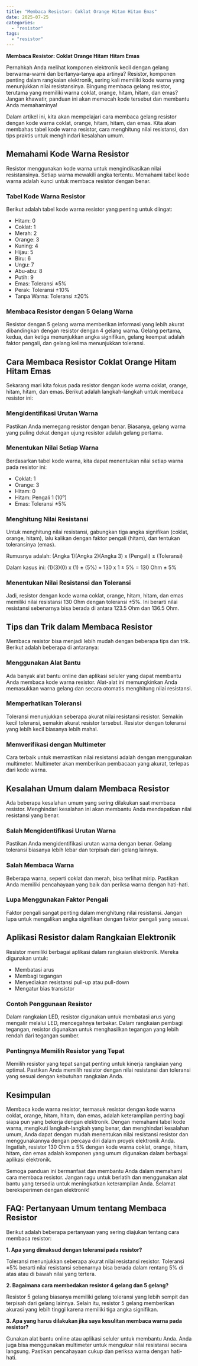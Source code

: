 ```yaml
---
title: "Membaca Resistor: Coklat Orange Hitam Hitam Emas"
date: 2025-07-25
categories: 
  - "resistor"
tags: 
  - "resistor"
---
```


**Membaca Resistor: Coklat Orange Hitam Hitam Emas**

Pernahkah Anda melihat komponen elektronik kecil dengan gelang berwarna-warni dan bertanya-tanya apa artinya? Resistor, komponen penting dalam rangkaian elektronik, sering kali memiliki kode warna yang menunjukkan nilai resistansinya. Bingung membaca gelang resistor, terutama yang memiliki warna coklat, orange, hitam, hitam, dan emas? Jangan khawatir, panduan ini akan memecah kode tersebut dan membantu Anda memahaminya!

Dalam artikel ini, kita akan mempelajari cara membaca gelang resistor dengan kode warna coklat, orange, hitam, hitam, dan emas. Kita akan membahas tabel kode warna resistor, cara menghitung nilai resistansi, dan tips praktis untuk menghindari kesalahan umum.

## Memahami Kode Warna Resistor

Resistor menggunakan kode warna untuk mengindikasikan nilai resistansinya. Setiap warna mewakili angka tertentu. Memahami tabel kode warna adalah kunci untuk membaca resistor dengan benar.

### Tabel Kode Warna Resistor

Berikut adalah tabel kode warna resistor yang penting untuk diingat:

- Hitam: 0
- Coklat: 1
- Merah: 2
- Orange: 3
- Kuning: 4
- Hijau: 5
- Biru: 6
- Ungu: 7
- Abu-abu: 8
- Putih: 9
- Emas: Toleransi ±5%
- Perak: Toleransi ±10%
- Tanpa Warna: Toleransi ±20%

### Membaca Resistor dengan 5 Gelang Warna

Resistor dengan 5 gelang warna memberikan informasi yang lebih akurat dibandingkan dengan resistor dengan 4 gelang warna. Gelang pertama, kedua, dan ketiga menunjukkan angka signifikan, gelang keempat adalah faktor pengali, dan gelang kelima menunjukkan toleransi.

## Cara Membaca Resistor Coklat Orange Hitam Hitam Emas

Sekarang mari kita fokus pada resistor dengan kode warna coklat, orange, hitam, hitam, dan emas. Berikut adalah langkah-langkah untuk membaca resistor ini:

### Mengidentifikasi Urutan Warna

Pastikan Anda memegang resistor dengan benar. Biasanya, gelang warna yang paling dekat dengan ujung resistor adalah gelang pertama.

### Menentukan Nilai Setiap Warna

Berdasarkan tabel kode warna, kita dapat menentukan nilai setiap warna pada resistor ini:

- Coklat: 1
- Orange: 3
- Hitam: 0
- Hitam: Pengali 1 (10⁰)
- Emas: Toleransi ±5%

### Menghitung Nilai Resistansi

Untuk menghitung nilai resistansi, gabungkan tiga angka signifikan (coklat, orange, hitam), lalu kalikan dengan faktor pengali (hitam), dan tentukan toleransinya (emas).

Rumusnya adalah: (Angka 1)(Angka 2)(Angka 3) x (Pengali) ± (Toleransi)

Dalam kasus ini: (1)(3)(0) x (1) ± (5%) = 130 x 1 ± 5% = 130 Ohm ± 5%

### Menentukan Nilai Resistansi dan Toleransi

Jadi, resistor dengan kode warna coklat, orange, hitam, hitam, dan emas memiliki nilai resistansi 130 Ohm dengan toleransi ±5%. Ini berarti nilai resistansi sebenarnya bisa berada di antara 123.5 Ohm dan 136.5 Ohm.

## Tips dan Trik dalam Membaca Resistor

Membaca resistor bisa menjadi lebih mudah dengan beberapa tips dan trik. Berikut adalah beberapa di antaranya:

### Menggunakan Alat Bantu

Ada banyak alat bantu online dan aplikasi seluler yang dapat membantu Anda membaca kode warna resistor. Alat-alat ini memungkinkan Anda memasukkan warna gelang dan secara otomatis menghitung nilai resistansi.

### Memperhatikan Toleransi

Toleransi menunjukkan seberapa akurat nilai resistansi resistor. Semakin kecil toleransi, semakin akurat resistor tersebut. Resistor dengan toleransi yang lebih kecil biasanya lebih mahal.

### Memverifikasi dengan Multimeter

Cara terbaik untuk memastikan nilai resistansi adalah dengan menggunakan multimeter. Multimeter akan memberikan pembacaan yang akurat, terlepas dari kode warna.

## Kesalahan Umum dalam Membaca Resistor

Ada beberapa kesalahan umum yang sering dilakukan saat membaca resistor. Menghindari kesalahan ini akan membantu Anda mendapatkan nilai resistansi yang benar.

### Salah Mengidentifikasi Urutan Warna

Pastikan Anda mengidentifikasi urutan warna dengan benar. Gelang toleransi biasanya lebih lebar dan terpisah dari gelang lainnya.

### Salah Membaca Warna

Beberapa warna, seperti coklat dan merah, bisa terlihat mirip. Pastikan Anda memiliki pencahayaan yang baik dan periksa warna dengan hati-hati.

### Lupa Menggunakan Faktor Pengali

Faktor pengali sangat penting dalam menghitung nilai resistansi. Jangan lupa untuk mengalikan angka signifikan dengan faktor pengali yang sesuai.

## Aplikasi Resistor dalam Rangkaian Elektronik

Resistor memiliki berbagai aplikasi dalam rangkaian elektronik. Mereka digunakan untuk:

- Membatasi arus
- Membagi tegangan
- Menyediakan resistansi pull-up atau pull-down
- Mengatur bias transistor

### Contoh Penggunaan Resistor

Dalam rangkaian LED, resistor digunakan untuk membatasi arus yang mengalir melalui LED, mencegahnya terbakar. Dalam rangkaian pembagi tegangan, resistor digunakan untuk menghasilkan tegangan yang lebih rendah dari tegangan sumber.

### Pentingnya Memilih Resistor yang Tepat

Memilih resistor yang tepat sangat penting untuk kinerja rangkaian yang optimal. Pastikan Anda memilih resistor dengan nilai resistansi dan toleransi yang sesuai dengan kebutuhan rangkaian Anda.

## Kesimpulan

Membaca kode warna resistor, termasuk resistor dengan kode warna coklat, orange, hitam, hitam, dan emas, adalah keterampilan penting bagi siapa pun yang bekerja dengan elektronik. Dengan memahami tabel kode warna, mengikuti langkah-langkah yang benar, dan menghindari kesalahan umum, Anda dapat dengan mudah menentukan nilai resistansi resistor dan menggunakannya dengan percaya diri dalam proyek elektronik Anda. Ingatlah, resistor 130 Ohm ± 5% dengan kode warna coklat, orange, hitam, hitam, dan emas adalah komponen yang umum digunakan dalam berbagai aplikasi elektronik.

Semoga panduan ini bermanfaat dan membantu Anda dalam memahami cara membaca resistor. Jangan ragu untuk berlatih dan menggunakan alat bantu yang tersedia untuk meningkatkan keterampilan Anda. Selamat bereksperimen dengan elektronik!

## FAQ: Pertanyaan Umum tentang Membaca Resistor

Berikut adalah beberapa pertanyaan yang sering diajukan tentang cara membaca resistor:

**1\. Apa yang dimaksud dengan toleransi pada resistor?**

Toleransi menunjukkan seberapa akurat nilai resistansi resistor. Toleransi ±5% berarti nilai resistansi sebenarnya bisa berada dalam rentang 5% di atas atau di bawah nilai yang tertera.

**2\. Bagaimana cara membedakan resistor 4 gelang dan 5 gelang?**

Resistor 5 gelang biasanya memiliki gelang toleransi yang lebih sempit dan terpisah dari gelang lainnya. Selain itu, resistor 5 gelang memberikan akurasi yang lebih tinggi karena memiliki tiga angka signifikan.

**3\. Apa yang harus dilakukan jika saya kesulitan membaca warna pada resistor?**

Gunakan alat bantu online atau aplikasi seluler untuk membantu Anda. Anda juga bisa menggunakan multimeter untuk mengukur nilai resistansi secara langsung. Pastikan pencahayaan cukup dan periksa warna dengan hati-hati.
